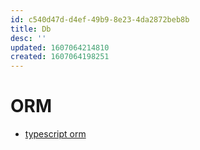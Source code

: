 ```yaml
---
id: c540d47d-d4ef-49b9-8e23-4da2872beb8b
title: Db
desc: ''
updated: 1607064214810
created: 1607064198251
---
```



# ORM
- [typescript orm](https://github.com/Seb-C/kiss-orm)